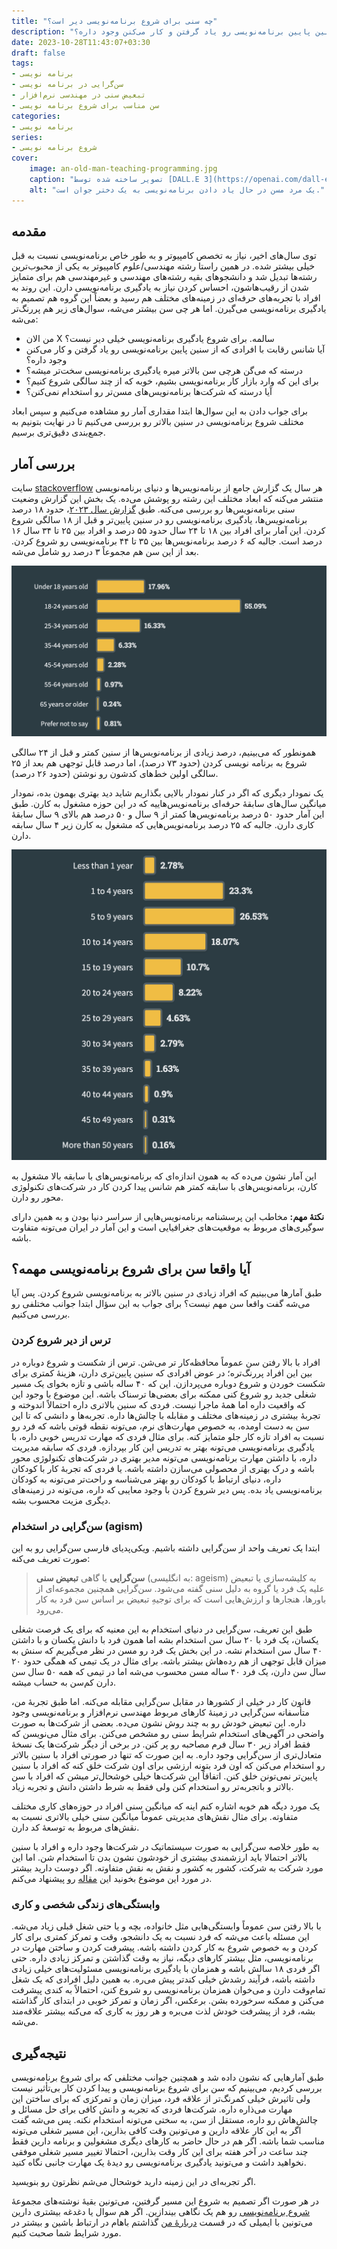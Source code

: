 ```yaml
---
title: "چه سنی برای شروع برنامه‌نویسی دیر است؟"
description: "برای این که وارد بازار کار برنامه‌نویسی بشیم، خوبه که از چند سالگی شروع کنیم؟ آیا شانس رقابت‌ با افرادی که از سنین پایین برنامه‌نویسی رو یاد گرفتن و کار می‌کنن وجود داره؟"
date: 2023-10-28T11:43:07+03:30
draft: false
tags:
- برنامه نویسی
- سن‌گرایی در برنامه نویسی
- تبعیض سنی در مهندسی نرم‌افزار
- سن مناسب برای شروع برنامه نویسی 
categories:
- برنامه نویسی
series:
- شروع برنامه نویسی
cover:
    image: an-old-man-teaching-programming.jpg
    caption: "تصویر ساخته شده توسط [DALL.E 3](https://openai.com/dall-e-3)"
    alt: "یک مرد مسن در حال یاد دادن برنامه‌نویسی به یک دختر جوان است."
---
```


## مقدمه

توی سال‌های اخیر، نیاز به تخصص کامپیوتر و به طور خاص برنامه‌نویسی نسبت به قبل خیلی بیشتر شده. در همین راستا رشته مهندسی/علوم کامپیوتر به یکی از محبوب‌ترین رشته‌ها تبدیل شد و دانشجوهای بقیه رشته‌های مهندسی و غیرمهندسی هم برای متمایز شدن از رقیب‌هاشون، احساس کردن نیاز به یادگیری برنامه‌نویسی دارن. این روند به افراد با تجربه‌های حرفه‌ای در زمینه‌های مختلف هم رسید و بعضاً این گروه هم تصمیم به یادگیری برنامه‌نویسی می‌گیرن. اما هر چی سن بیشتر می‌شه، سوال‌های زیر هم پررنگ‌تر می‌شه:

- من الان X سالمه. برای شروع یادگیری برنامه‌نویسی خیلی دیر نیست؟
- آیا شانس رقابت‌ با افرادی که از سنین پایین برنامه‌نویسی رو یاد گرفتن و کار می‌کنن وجود داره؟
- درسته که می‌گن هرچی سن بالاتر میره یادگیری برنامه‌نویسی سخت‌تر میشه؟
- برای این که وارد بازار کار برنامه‌نویسی بشیم، خوبه که از چند سالگی شروع کنیم؟
- آیا درسته که شرکت‌ها برنامه‌نویس‌های مسن‌تر رو استخدام نمی‌کنن؟

برای جواب دادن به این سوال‌ها ابتدا مقداری آمار رو مشاهده می‌کنیم و سپس ابعاد مختلف شروع برنامه‌نویسی در سنین بالاتر رو بررسی می‌کنیم تا در نهایت بتونیم به جمع‌بندی دقیق‌تری برسیم.

## بررسی آمار

سایت [stackoverflow](https://stackoverflow.com/) هر سال یک گزارش جامع از برنامه‌نویس‌ها و دنیای برنامه‌نویسی منتشر می‌کنه که ابعاد مختلف این رشته رو پوشش می‌ده. یک بخش این گزارش وضعیت سنی برنامه‌نویس‌ها رو بررسی می‌کنه. طبق [گزارش سال ۲۰۲۳](https://survey.stackoverflow.co/2023/)، حدود ۱۸ درصد برنامه‌نویس‌ها، یادگیری برنامه‌نویسی رو در سنین پایین‌تر و قبل از ۱۸ سالگی شروع کردن. این آمار برای افراد بین ۱۸ تا ۲۴ سال حدود ۵۵ درصد و افراد بین ۲۵ تا ۳۴ سال ۱۶ درصد است. جالبه که ۶ درصد برنامه‌نویس‌ها بین ۳۵ تا ۴۴ برنامه‌نویسی رو شروع کردن. بعد از این سن هم مجموعاً ۳ درصد رو شامل می‌شه.

<p align="center">
  <img src="start-programming-age.png" alt="Amin Rashidbeigi's avatar" />
</p>

همونطور که می‌بینیم، درصد زیادی از برنامه‌نویس‌ها از سنین کمتر و قبل از ۲۴ سالگی شروع به برنامه نویسی کردن (حدود ۷۳ درصد)، اما درصد قابل توجهی هم بعد از ۲۵ سالگی اولین خط‌های کدشون رو نوشتن (حدود ۲۶ درصد).

یک نمودار دیگری که اگر در کنار نمودار بالایی بگذاریم شاید دید بهتری بهمون بده، نمودار میانگین سال‌های سابقهٔ حرفه‌ای برنامه‌نویس‌هاییه که در این حوزه مشغول به کارن. طبق این آمار حدود ۵۰ درصد برنامه‌نویس‌ها کمتر از ۹ سال و ۵۰ درصد هم بالای ۹ سال سابقهٔ کاری دارن. جالبه که ۲۵ درصد برنامه‌نویس‌هایی که مشغول به کارن زیر ۴ سال سابقه دارن. 

<p align="center">
  <img src="years-of-professional-experience.png" alt="Amin Rashidbeigi's avatar" />
</p>

این آمار نشون می‌ده که به همون اندازه‌ای که برنامه‌نویس‌های با سابقه بالا مشغول به کارن، برنامه‌نویس‌های با سابقه کمتر هم شانس پیدا کردن کار در شرکت‌های تکنولوژی محور رو دارن.

**نکتهٔ مهم:** مخاطب این پرسشنامه برنامه‌نویس‌هایی از سراسر دنیا بودن و به همین دارای سوگیری‌های مربوط به موقعیت‌های جغرافیایی است و این آمار در ایران می‌تونه متفاوت باشه.

## آیا واقعا سن برای شروع برنامه‌نویسی مهمه؟

طبق آمارها می‌بینیم که افراد زیادی در سنین بالاتر به برنامه‌نویسی شروع کردن. پس آیا می‌شه گفت واقعا سن مهم نیست؟ برای جواب به این سؤال ابتدا جوانب مختلفی رو بررسی می‌کنیم.

### ترس از دیر شروع کردن

افراد با بالا رفتن سن عموماً محافظه‌کار تر می‌شن. ترس از شکست و شروع دوباره در بین این افراد پررنگ‌تره؛ در عوض افرادی که سنین پایین‌تری دارن، هزینهٔ کمتری برای شکست خوردن و شروع دوباره می‌پردازن. این که ۴۰ ساله باشی و تازه بخوای یک مسیر شغلی جدید رو شروع کنی ممکنه برای بعضی‌ها ترسناک باشه. این موضوع با وجود این که واقعیت داره اما همهٔ ماجرا نیست. فردی که سنین بالاتری داره احتمالاً اندوخته و تجربهٔ بیشتری در زمینه‌های مختلف و مقابله با چالش‌ها داره. تجربه‌ها و دانشی که تا این سن به دست اومده، به خصوص مهارت‌های نرم، می‌تونه نقطه قوتی باشه که فرد رو نسبت به افراد تازه کار جلو متمایز کنه. برای مثال فردی که مهارت تدریس خوبی داره، با یادگیری برنامه‌نویسی می‌تونه بهتر به تدریس این کار بپردازه. فردی که سابقه مدیریت داره، با داشتن مهارت برنامه‌نویسی می‌تونه مدیر بهتری در شرکت‌های تکنولوژی محور باشه و درک بهتری از محصولی می‌سازن داشته باشه. یا فردی که تجربهٔ کار با کودکان داره، دنیای ارتباط با کودکان رو بهتر می‌شناسه و راحت‌تر می‌تونه به کودکان برنامه‌نویسی یاد بده. پس دیر شروع کردن با وجود معایبی که داره، می‌تونه در زمینه‌های دیگری مزیت محسوب بشه.

### سن‌گرایی در استخدام (agism)

ابتدا یک تعریف واحد از سن‌گرایی داشته باشیم. ویکی‌پدیای فارسی سن‌گرایی رو به این صورت تعریف می‌کنه:

> **سن‌گرایی** یا گاهی **تبعیض سنی** (به انگلیسی: ageism) به کلیشه‌سازی یا تبعیض علیه یک فرد یا گروه به دلیل سنی گفته می‌شود. سن‌گرایی همچنین مجموعه‌ای از باورها، هنجارها و ارزش‌هایی است که برای توجیهِ تبعیض بر اساس سن فرد به کار می‌رود.

طبق این تعریف، سن‌گرایی در دنیای استخدام به این معنیه که برای یک فرصت شغلی یکسان، یک فرد با ۲۰ سال سن استخدام بشه اما همون فرد با دانش یکسان و با داشتن ۴۰ سال سن استخدام نشه. در این بخش یک فرد رو مسن در نظر می‌گیریم که سنش به میزان قابل توجهی از هم رده‌هاش بیشتر باشه. برای مثال در یک تیمی که همگی حدود ۲۰ سال سن دارن، یک فرد ۴۰ ساله مسن محسوب می‌شه اما در تیمی که همه ۵۰ سال سن دارن کم‌سن به حساب میشه.

قانون کار در خیلی از کشور‌ها در مقابل سن‌گرایی مقابله می‌کنه. اما طبق تجربهٔ من، متأسفانه سن‌گرایی در زمینهٔ کارهای مربوط مهندسی نرم‌افزار و برنامه‌نویسی وجود داره. این تبعیض خودش رو به چند روش نشون می‌ده. بعضی از شرکت‌ها به صورت واضحی در آگهی‌های استخدام شرایط سنی رو مشخص می‌کنن. برای مثال می‌نویسن که فقط افراد زیر ۳۰ سال فرم مصاحبه رو پر کنن. در برخی از دیگر شرکت‌ها یک نسخهٔ متعادل‌تری از سن‌گرایی وجود داره. به این صورت که تنها در صورتی افراد با سنین بالا‌تر رو استخدام می‌کنن که اون فرد بتونه ارزشی برای اون شرکت خلق کنه که افراد با سنین پایین‌تر نمی‌تونن خلق کنن. اتفاقاً این شرکت‌ها خیلی خوشحال‌تر میشن که افراد با سن بالاتر و باتجربه‌تر رو استخدام کنن ولی فقط به شرط داشتن دانش و تجربه زیاد.

یک مورد دیگه هم خوبه اشاره کنم اینه که میانگین سنی افراد در حوزه‌های کاری مختلف متفاوته. برای مثال نقش‌های مدیریتی عموماً میانگین سنی خیلی بالاتری نسبت به نقش‌های مربوط به توسعهٔ کد دارن.

به طور خلاصه سن‌گرایی به صورت سیستماتیک در شرکت‌ها وجود داره و افراد با سنین بالاتر احتمالا باید ارزشمندی بیشتری از خودشون نشون بدن تا استخدام شن. اما این مورد شرکت به شرکت، کشور به کشور و نقش به نقش متفاوته. اگر دوست دارید بیشتر در مورد این موضوع بخونید این [مقاله](https://www.visier.com/blog/four-common-tech-ageism-myths-debunked/) رو پیشنهاد می‌کنم.

### وابستگی‌های زندگی شخصی و کاری

با بالا رفتن سن عموماً وابستگی‌هایی مثل خانواده، بچه و یا حتی شغل قبلی زیاد می‌شه. این مسئله باعث می‌شه که فرد نسبت به یک دانشجو، وقت و تمرکز کمتری برای کار کردن و به خصوص شروع به کار کردن داشته باشه. پیشرفت کردن و ساختن مهارت در برنامه‌نویسی، مثل بیشتر کارهای دیگه، نیاز به وقت گذاشتن و تمرکز زیادی داره. حتی اگر فردی ۱۸ سالش باشه و همزمان با یادگیری برنامه‌نویسی مسئولیت‌های خیلی زیادی داشته باشه، فرآیند رشدش خیلی کندتر پیش می‌ره. به همین دلیل افرادی که یک شغل تمام‌وقت دارن و می‌خوان همزمان برنامه‌نویسی رو شروع کنن، احتمالاً به کندی پیشرفت می‌کنن و ممکنه سرخورده بشن. برعکس، اگر زمان و تمرکز خوبی در ابتدای کار گذاشته بشه، فرد از پیشرفت خودش لذت می‌بره و هر روز به کاری که می‌کنه بیشتر علاقه‌مند می‌شه.

## نتیجه‌گیری

طبق آمارهایی که نشون داده شد و همچنین جوانب مختلفی که برای شروع برنامه‌نویسی بررسی کردیم، می‌بینیم که سن برای شروع برنامه‌نویسی و پیدا کردن کار بی‌تأثیر نیست ولی تاثیرش خیلی کمرنگ‌تر از علاقه فرد، میزان زمان و تمرکزی که برای ساختن این مهارت می‌ذاره داره. شرکت‌ها فردی که تجربه و دانش کافی برای حل مسائل و چالش‌هاش رو داره، مستقل از سن، به سختی می‌تونه استخدام نکنه. پس می‌شه گفت اگر به این کار علاقه دارین و می‌تونین وقت کافی بذارین، این مسیر شغلی می‌تونه مناسب شما باشه. اگر هم در حال حاضر به کارهای دیگری مشغولین و برنامه‌ دارین فقط چند ساعت در آخر هفته برای این کار وقت بذارین، احتمالا تغییر مسیر شغلی موفقی نخواهید داشت و می‌تونید یادگیری برنامه‌نویسی رو دیده‌ٔ یک مهارت جانبی نگاه کنید.

اگر تجربه‌ای در این زمینه دارید خوشحال می‌شم نظرتون رو بنویسید.

در هر صورت اگر تصمیم به شروع این مسیر گرفتین، می‌تونین بقیهٔ نوشته‌های مجموعهٔ [شروع برنامه‌نویسی](https://aminrb.me/fa/series/%D8%B4%D8%B1%D9%88%D8%B9-%D8%A8%D8%B1%D9%86%D8%A7%D9%85%D9%87-%D9%86%D9%88%DB%8C%D8%B3%DB%8C/) رو هم یک نگاهی بیندازین. اگر هم سوال‌ یا دغدغه بیشتری دارین می‌تونین با ایمیلی که در قسمت [دربارهٔ من](https://aminrb.me/fa/about/) گذاشتم باهام در ارتباط باشین و بیشتر در مورد شرایط شما صحبت کنیم.
